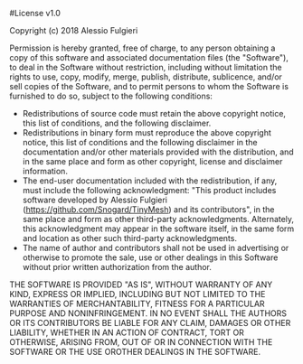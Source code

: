 #License v1.0

Copyright (c) 2018 Alessio Fulgieri

Permission is hereby granted, free of charge, to any person obtaining a copy of this software and associated documentation files (the "Software"), to deal in the Software without restriction, including without limitation the rights to use, copy, modify, merge, publish, distribute, sublicence, and/or sell copies of the Software, and to permit persons to whom the Software is furnished to do so, subject to the following conditions:

- Redistributions of source code must retain the above copyright notice, this list of conditions, and the following disclaimer.
- Redistributions in binary form must reproduce the above copyright notice, this list of conditions and the following disclaimer in the documentation and/or other materials provided with the distribution, and in the same place and form as other copyright, license and disclaimer information.
- The end-user documentation included with the redistribution, if any, must include the following acknowledgment: "This product includes software developed by Alessio Fulgieri (https://github.com/Snogard/TinyMesh) and its contributors", in the same place and form as other third-party acknowledgments. Alternately, this acknowledgment may appear in the software itself, in the same form and location as other such third-party acknowledgments.
- The name of author and contributors shall not be used in advertising or otherwise to promote the sale, use or other dealings in this Software without prior written authorization from the author.

THE SOFTWARE IS PROVIDED "AS IS", WITHOUT WARRANTY OF ANY KIND, EXPRESS OR IMPLIED, INCLUDING BUT NOT LIMITED TO THE WARRANTIES OF MERCHANTABILITY, FITNESS FOR A PARTICULAR PURPOSE AND NONINFRINGEMENT. IN NO EVENT SHALL THE AUTHORS OR ITS CONTRIBUTORS BE LIABLE FOR ANY CLAIM, DAMAGES OR OTHER LIABILITY, WHETHER IN AN ACTION OF CONTRACT, TORT OR OTHERWISE, ARISING FROM, OUT OF OR IN CONNECTION WITH THE SOFTWARE OR THE USE OROTHER DEALINGS IN THE SOFTWARE.